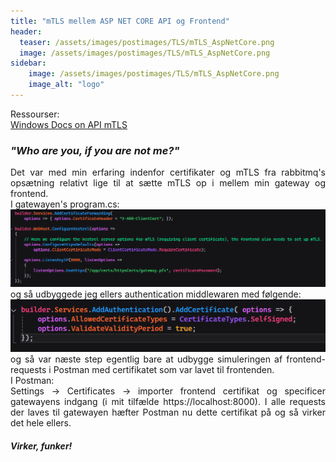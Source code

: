 ```yaml
---
title: "mTLS mellem ASP NET CORE API og Frontend"
header:
  teaser: /assets/images/postimages/TLS/mTLS_AspNetCore.png
  image: /assets/images/postimages/TLS/mTLS_AspNetCore.png
sidebar:
    image: /assets/images/postimages/TLS/mTLS_AspNetCore.png
    image_alt: "logo"
---
```

Ressourser:
<br>
<a href="https://learn.microsoft.com/en-us/azure/api-management/api-management-howto-mutual-certificates">Windows Docs on API mTLS</a>

<h3> <i> "Who are you, if you are not me?" </i></h3>
<p style="text-align: justify; hyphens: auto;">
Det var med min erfaring indenfor certifikater og mTLS fra rabbitmq's opsætning relativt lige til at sætte mTLS op i mellem min gateway og frontend. <br>
I gatewayen's program.cs:
<br>
<img src="/assets/images/postimages/TLS/mTLSprogram1.PNG">
<br>
og så udbyggede jeg ellers authentication middlewaren med følgende:
<br>
<img src="/assets/images/postimages/TLS/mTLSprogram2.PNG">
<br>
og så var næste step egentlig bare at udbygge simuleringen af frontend-requests i Postman med certifikatet som var lavet til frontenden.
<br>
I Postman:
<br>
Settings -> Certificates -> importer frontend certifikat og specificer gatewayens indgang (i mit tilfælde https://localhost:8000). I alle requests der laves til gatewayen hæfter Postman nu dette certifikat på og så virker det hele ellers.
<br>
<h5> Virker, funker! </h5>
</p>
